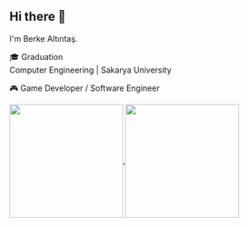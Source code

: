 ## Hi there 👋

I'm Berke Altıntaş.

🎓 Graduation <br>
Computer Engineering | Sakarya University

🎮 Game Developer / Software Engineer


<a href="https://github.com/anuraghazra/github-readme-stats">
  <img height="200" align="center" src="https://github-readme-stats.vercel.app/api?username=Klewolas&show_icons=true&theme=dark&card_width=320" />
</a>
<a href="https://github.com/anuraghazra/convoychat">
  <img height="200" align="center" src="https://github-readme-stats.vercel.app/api/top-langs?username=Klewolas&layout=compact&theme=dark&langs_count=8&card_width=320" />
</a>


